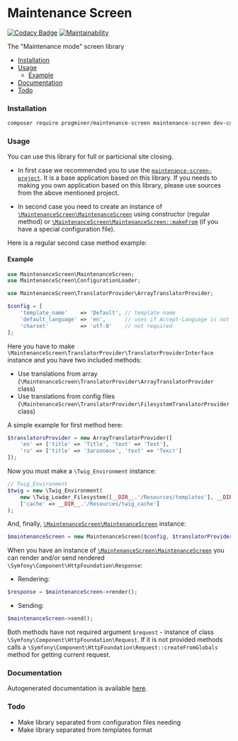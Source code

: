 # Maintenance Screen

[![Codacy Badge](https://api.codacy.com/project/badge/Grade/1124b9270e0145fd9b61ff1d19a822ac)](https://www.codacy.com/app/ProgMiner/maintenance-screen?utm_source=github.com&amp;utm_medium=referral&amp;utm_content=ProgMiner/maintenance-screen&amp;utm_campaign=Badge_Grade)
[![Maintainability](https://api.codeclimate.com/v1/badges/445ff68081083b77ff4b/maintainability)](https://codeclimate.com/github/ProgMiner/maintenance-screen/maintainability)

The "Maintenance mode" screen library

- [Installation](#installation)
- [Usage](#usage)
  - [Example](#example)
- [Documentation](#documentation)
- [Todo](#todo)

### Installation

```bash
composer require progminer/maintenance-screen maintenance-screen dev-config-splitting
```

### Usage

You can use this library for full or particional site closing.

- In first case we recommended you to use the [`maintenance-screen-project`](https://packagist.org/packages/progminer/maintenance-screen-project).
It is a base application based on this library.
If you needs to making you own application based on this library, please use sources from the above mentioned project.

- In second case you need to create an instance of [`\MaintenanceScreen\MaintenanceScreen`](https://progminer.github.io/maintenance-screen/MaintenanceScreen/MaintenanceScreen.html) using constructor (regular method)
or [`\MaintenanceScreen\MaintenanceScreen::makeFrom`](https://progminer.github.io/maintenance-screen/MaintenanceScreen/MaintenanceScreen.html#method_makeFrom) (if you have a special configuration file).

Here is a regular second case method example:

#### Example
```php
use MaintenanceScreen\MaintenanceScreen;
use MaintenanceScreen\ConfigurationLoader;

use MaintenanceScreen\TranslatorProvider\ArrayTranslatorProvider;

$config = [
    'template_name'    => 'Default', // template name
    'default_language' => 'en',      // uses if Accept-Language is not provided
    'charset'          => 'utf-8'    // not required
];
```

Here you have to make `\MaintenanceScreen\TranslatorProvider\TranslatorProviderInterface` instance
and you have two included methods:
- Use translations from array (`\MaintenanceScreen\TranslatorProvider\ArrayTranslatorProvider` class)
- Use translations from config files (`\MaintenanceScreen\TranslatorProvider\FilesystemTranslatorProvider` class)

A simple example for first method here:
```php
$translatorsProvider = new ArrayTranslatorProvider([
    'en' => ['title' => 'Title', 'text' => 'Text'],
    'ru' => ['title' => 'Заголовок', 'text' => 'Текст']
]);
```

Now you must make a `\Twig_Environment` instance:
```php
// Twig_Environment
$twig = new \Twig_Environment(
    new \Twig_Loader_Filesystem([__DIR__.'/Resources/templates'], __DIR__),
    ['cache' => __DIR__.'/Resources/twig_cache']
);
```

And, finally, [`\MaintenanceScreen\MaintenanceScreen`](https://progminer.github.io/maintenance-screen/MaintenanceScreen/MaintenanceScreen.html) instance:
```php
$maintenanceScreen = new MaintenanceScreen($config, $translatorProvider, $twig);
```

When you have an instance of [`\MaintenanceScreen\MaintenanceScreen`](https://progminer.github.io/maintenance-screen/MaintenanceScreen/MaintenanceScreen.html)
you can render and/or send rendered `\Symfony\Component\HttpFoundation\Response`:

- Rendering:
```php
$response = $maintenanceScreen->render();
```
- Sending:
```php
$maintenanceScreen->send();
```

Both methods have not required argument `$request` - instance of class `\Symfony\Component\HttpFoundation\Request`.
If it is not provided methods calls a `\Symfony\Component\HttpFoundation\Request::createFromGlobals` method for getting current request.

### Documentation

Autogenerated documentation is available [here](https://progminer.github.io/maintenance-screen/).

### Todo

- Make library separated from configuration files needing
- Make library separated from templates format
